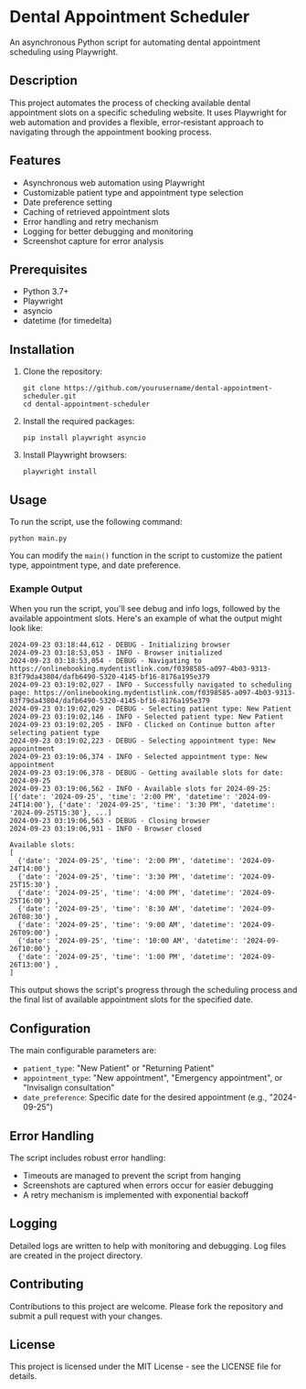 # Dental Appointment Scheduler

An asynchronous Python script for automating dental appointment scheduling using Playwright.

## Description

This project automates the process of checking available dental appointment slots on a specific scheduling website. It uses Playwright for web automation and provides a flexible, error-resistant approach to navigating through the appointment booking process.

## Features

- Asynchronous web automation using Playwright
- Customizable patient type and appointment type selection
- Date preference setting
- Caching of retrieved appointment slots
- Error handling and retry mechanism
- Logging for better debugging and monitoring
- Screenshot capture for error analysis

## Prerequisites

- Python 3.7+
- Playwright
- asyncio
- datetime (for timedelta)

## Installation

1. Clone the repository:
   ```
   git clone https://github.com/yourusername/dental-appointment-scheduler.git
   cd dental-appointment-scheduler
   ```

2. Install the required packages:
   ```
   pip install playwright asyncio
   ```

3. Install Playwright browsers:
   ```
   playwright install
   ```

## Usage

To run the script, use the following command:

```
python main.py
```

You can modify the `main()` function in the script to customize the patient type, appointment type, and date preference.


### Example Output

When you run the script, you'll see debug and info logs, followed by the available appointment slots. Here's an example of what the output might look like:

```
2024-09-23 03:18:44,612 - DEBUG - Initializing browser
2024-09-23 03:18:53,053 - INFO - Browser initialized
2024-09-23 03:18:53,054 - DEBUG - Navigating to https://onlinebooking.mydentistlink.com/f0398585-a097-4b03-9313-83f79da43804/dafb6490-5320-4145-bf16-8176a195e379
2024-09-23 03:19:02,027 - INFO - Successfully navigated to scheduling page: https://onlinebooking.mydentistlink.com/f0398585-a097-4b03-9313-83f79da43804/dafb6490-5320-4145-bf16-8176a195e379
2024-09-23 03:19:02,029 - DEBUG - Selecting patient type: New Patient
2024-09-23 03:19:02,146 - INFO - Selected patient type: New Patient
2024-09-23 03:19:02,205 - INFO - Clicked on Continue button after selecting patient type
2024-09-23 03:19:02,223 - DEBUG - Selecting appointment type: New appointment
2024-09-23 03:19:06,374 - INFO - Selected appointment type: New appointment
2024-09-23 03:19:06,378 - DEBUG - Getting available slots for date: 2024-09-25
2024-09-23 03:19:06,562 - INFO - Available slots for 2024-09-25: [{'date': '2024-09-25', 'time': '2:00 PM', 'datetime': '2024-09-24T14:00'}, {'date': '2024-09-25', 'time': '3:30 PM', 'datetime': '2024-09-25T15:30'}, ...]
2024-09-23 03:19:06,563 - DEBUG - Closing browser
2024-09-23 03:19:06,931 - INFO - Browser closed

Available slots:
[
  {'date': '2024-09-25', 'time': '2:00 PM', 'datetime': '2024-09-24T14:00'} ,
  {'date': '2024-09-25', 'time': '3:30 PM', 'datetime': '2024-09-25T15:30'} ,
  {'date': '2024-09-25', 'time': '4:00 PM', 'datetime': '2024-09-25T16:00'} ,
  {'date': '2024-09-25', 'time': '8:30 AM', 'datetime': '2024-09-26T08:30'} ,
  {'date': '2024-09-25', 'time': '9:00 AM', 'datetime': '2024-09-26T09:00'} ,
  {'date': '2024-09-25', 'time': '10:00 AM', 'datetime': '2024-09-26T10:00'} ,
  {'date': '2024-09-25', 'time': '1:00 PM', 'datetime': '2024-09-26T13:00'} ,
]
```

This output shows the script's progress through the scheduling process and the final list of available appointment slots for the specified date.


## Configuration

The main configurable parameters are:
- `patient_type`: "New Patient" or "Returning Patient"
- `appointment_type`: "New appointment", "Emergency appointment", or "Invisalign consultation"
- `date_preference`: Specific date for the desired appointment (e.g., "2024-09-25")

## Error Handling

The script includes robust error handling:
- Timeouts are managed to prevent the script from hanging
- Screenshots are captured when errors occur for easier debugging
- A retry mechanism is implemented with exponential backoff

## Logging

Detailed logs are written to help with monitoring and debugging. Log files are created in the project directory.

## Contributing

Contributions to this project are welcome. Please fork the repository and submit a pull request with your changes.

## License

This project is licensed under the MIT License - see the LICENSE file for details.



